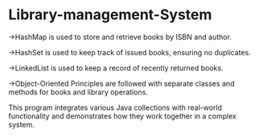 # Library-management-System
->HashMap is used to store and retrieve books by ISBN and author.

->HashSet is used to keep track of issued books, ensuring no duplicates.

->LinkedList is used to keep a record of recently returned books.

->Object-Oriented Principles are followed with separate classes and methods for books and library operations.

This program integrates various Java collections with real-world functionality and demonstrates how they work together in a complex system.
